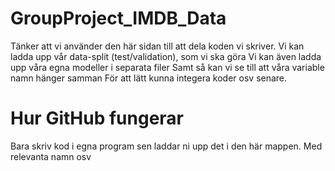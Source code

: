 # GroupProject_IMDB_Data
Tänker att vi använder den här sidan till att dela koden vi skriver.
Vi kan ladda upp vår data-split (test/validation), som vi ska göra
Vi kan även ladda upp våra egna modeller i separata filer
Samt så kan vi se till att våra variable namn hänger samman 
För att lätt kunna integera koder osv senare.

# Hur GitHub fungerar
Bara skriv kod i egna program sen laddar ni upp det i den här mappen. Med relevanta namn osv
